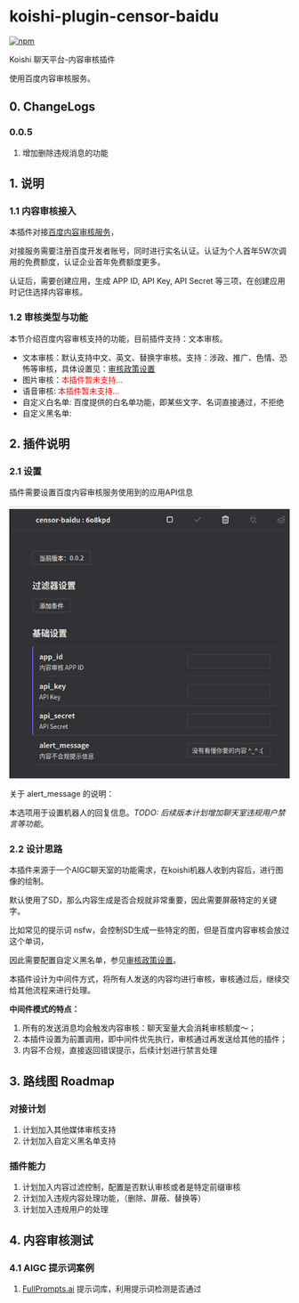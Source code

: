 # koishi-plugin-censor-baidu

[![npm](https://img.shields.io/npm/v/koishi-plugin-censor-baidu?style=flat-square)](https://www.npmjs.com/package/koishi-plugin-censor-baidu)

Koishi 聊天平台-内容审核插件

使用百度内容审核服务。

## 0. ChangeLogs

### 0.0.5

1. 增加删除违规消息的功能

## 1. 说明

### 1.1 内容审核接入

本插件对接[百度内容审核服务](https://ai.baidu.com/solution/censoring)，

对接服务需要注册百度开发者账号，同时进行实名认证。认证为个人首年5W次调用的免费额度，认证企业首年免费额度更多。

认证后，需要创建应用，生成 APP ID, API Key, API Secret 等三项，在创建应用时记住选择内容审核。


### 1.2 审核类型与功能

本节介绍百度内容审核支持的功能，目前插件支持：文本审核。

* 文本审核：默认支持中文、英文、替换字审核。支持：涉政、推广、色情、恐怖等审核，具体设置见：[审核政策设置](https://ai.baidu.com/censoring/#/strategylist)
* 图片审核：<font color="red">本插件暂未支持...</font>
* 语音审核: <font color="red">本插件暂未支持...</font>
* 自定义白名单: 百度提供的白名单功能，即某些文字、名词直接通过，不拒绝
* 自定义黑名单:

## 2. 插件说明

### 2.1 设置

插件需要设置百度内容审核服务使用到的应用API信息

![插件设置](docs/imgs/v0.0.2-configs.png)

关于 alert_message 的说明：

本选项用于设置机器人的回复信息。*TODO: 后续版本计划增加聊天室违规用户禁言等功能*。

### 2.2 设计思路

本插件来源于一个AIGC聊天室的功能需求，在koishi机器人收到内容后，进行图像的绘制。

默认使用了SD，那么内容生成是否合规就非常重要，因此需要屏蔽特定的关键字。

比如常见的提示词 nsfw，会控制SD生成一些特定的图，但是百度内容审核会放过这个单词，

因此需要配置自定义黑名单，参见[审核政策设置](https://ai.baidu.com/censoring/#/strategylist)。


本插件设计为中间件方式，将所有人发送的内容均进行审核，审核通过后，继续交给其他流程来进行处理。

**中间件模式的特点：**

1. 所有的发送消息均会触发内容审核：聊天室量大会消耗审核额度～；
2. 本插件设置为前置调用，即中间件优先执行，审核通过再发送给其他的插件；
3. 内容不合规，直接返回错误提示，后续计划进行禁言处理

## 3. 路线图 Roadmap

### 对接计划

1. 计划加入其他媒体审核支持
2. 计划加入自定义黑名单支持

### 插件能力

1. 计划加入内容过滤控制，配置是否默认审核或者是特定前缀审核
2. 计划加入违规内容处理功能，（删除、屏蔽、替换等）
3. 计划加入违规用户的处理

## 4. 内容审核测试

### 4.1 AIGC 提示词案例

1. [FullPrompts.ai](https://fullprompts.ai/?ref=kpcb) 提示词库，利用提示词检测是否通过

